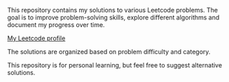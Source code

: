 This repository contains my solutions to various Leetcode problems. The goal is to improve problem-solving skills, explore different algorithms and document my progress over time.

[My Leetcode profile](https://leetcode.com/u/zaminalili/)

The solutions are organized based on problem difficulty and category.

This repository is for personal learning, but feel free to suggest alternative solutions.
